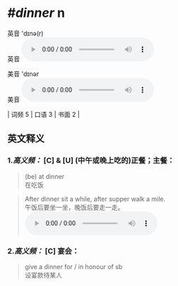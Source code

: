 # ***\#dinner*** n
英音 'dɪnə(r)  
英音
<audio src="./media/dinner-B.aac" controls="controls"></audio>

美音 'dɪnər  
美音
<audio src="./media/dinner.aac" controls="controls"></audio>



| 词频 5 | 口语 3 | 书面 2 |  

英文释义
---
### 1.*高义频：* **[C] & [U] (中午或晚上吃的)正餐；主餐：**  

 > (be) at dinner  
 > 在吃饭    

 > After dinner sit a while, after supper walk a mile.  
 > 午饭后要坐一坐，晚饭后要走一走。    
<audio src="./media/dinner-1.aac" controls="controls"></audio>

### 2.*高义频：* **[C] 宴会：**  

 > give a dinner for / in honour of sb  
 > 设宴款待某人    


